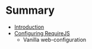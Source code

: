 # Summary

* [Introduction](README.md)
* [Configuring RequireJS](configuring_requirejs/chapter.md)
   * Vanilla web-configuration

